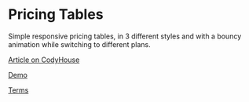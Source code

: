 Pricing Tables
=========

Simple responsive pricing tables, in 3 different styles and with a bouncy animation while switching to different plans.

[Article on CodyHouse](http://codyhouse.co/gem/pricing-tables/)

[Demo](http://codyhouse.co/demo/pricing-tables/index.html)
 
[Terms](http://codyhouse.co/terms/)
